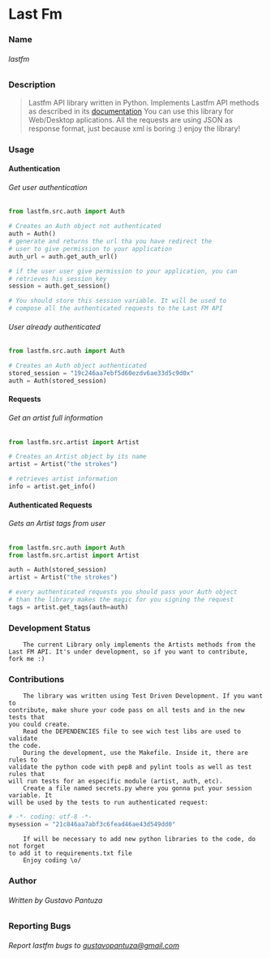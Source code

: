 Last Fm
=======

### Name

###### lastfm

### Description

> Lastfm API library written in Python. Implements Lastfm API methods 
> as described in its [documentation](http://www.last.fm/api)
> You can use this library for Web/Desktop aplications. All the requests
> are using JSON as response format, just because xml is boring :)
> enjoy the library!

### Usage

#### Authentication

###### Get user authentication

```python
from lastfm.src.auth import Auth

# Creates an Auth object not authenticated
auth = Auth()
# generate and returns the url tha you have redirect the 
# user to give permission to your application
auth_url = auth.get_auth_url()

# if the user user give permission to your application, you can
# retrieves his session key
session = auth.get_session()

# You should store this session variable. It will be used to 
# compose all the authenticated requests to the Last FM API
```

###### User already authenticated

```python
from lastfm.src.auth import Auth

# Creates an Auth object authenticated
stored_session = "19c246aa7ebf5d60ezdv6ae33d5c9d0x"
auth = Auth(stored_session)
```

#### Requests

###### Get an artist full information

```python
from lastfm.src.artist import Artist

# Creates an Artist object by its name
artist = Artist("the strokes")

# retrieves artist information
info = artist.get_info()
```

#### Authenticated Requests

###### Gets an Artist tags from user
```python
from lastfm.src.auth import Auth
from lastfm.src.artist import Artist

auth = Auth(stored_session)
artist = Artist("the strokes")

# every authenticated requests you should pass your Auth object 
# than the library makes the magic for you signing the request
tags = artist.get_tags(auth=auth)
```

### Development Status
        The current Library only implements the Artists methods from the
    Last FM API. It's under development, so if you want to contribute, fork me :)

### Contributions

        The library was written using Test Driven Development. If you want to 
    contribute, make shure your code pass on all tests and in the new tests that 
    you could create. 
        Read the DEPENDENCIES file to see wich test libs are used to validate 
    the code. 
        During the development, use the Makefile. Inside it, there are rules to 
    validate the python code with pep8 and pylint tools as well as test rules that
    will run tests for an especific module (artist, auth, etc).
        Create a file named secrets.py where you gonna put your session variable. It 
    will be used by the tests to run authenticated request: 
```python
# -*- coding: utf-8 -*-
mysession = "21c846aa7abf3c6fead46ae43d549dd0"
```
        If will be necessary to add new python libraries to the code, do not forget 
    to add it to requirements.txt file
        Enjoy coding \o/

### Author

###### Written by Gustavo Pantuza

### Reporting Bugs

###### Report lastfm bugs to gustavopantuza@gmail.com
